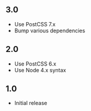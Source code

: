 ## 3.0
* Use PostCSS 7.x
* Bump various dependencies

## 2.0
* Use PostCSS 6.x
* Use Node 4.x syntax

## 1.0
* Initial release
